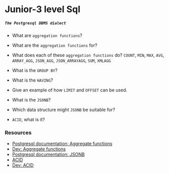 # Junior-3 level Sql

##### `The Postgresql DBMS dialect`

- What are `aggregation functions`?
- What are the `aggregation functions` for?
- What does each of these `aggregation functions` do? `COUNT`, `MIN`, `MAX`, `AVG`, `ARRAY_AGG`, `JSON_AGG`, `JSON_ARRAYAGG`, `SUM`, `XMLAGG`
- What is the `GROUP BY`?
- What is the `HAVING`?
- Give an example of how `LIMIT` and `OFFSET` can be used.
- What is the `JSONB`?
- Which data structure might `JSONB` be suitable for?

- `ACID`, what is it?

### Resources

- [Postgresql documentation: Aggregate functions](https://www.postgresql.org/docs/current/functions-aggregate.html)
- [Dev: Aggregate functions](https://dev.to/timescale/how-postgresql-aggregation-works-and-how-it-inspired-our-hyperfunctions-design-33k6?ysclid=m55b6zmvxm400507156)
- [Postgresql documentation: JSONB](https://www.postgresql.org/docs/current/datatype-json.html)
- [ACID](https://en.wikipedia.org/wiki/ACID)
- [Dev: ACID](https://dev.to/karimerrahli/acid-in-database-systems-11ih?ysclid=m55d6li2ol351610386)
